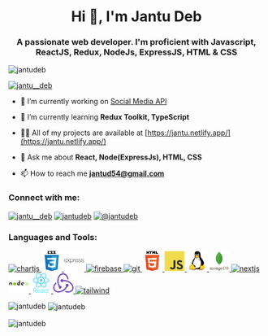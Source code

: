 <h1 align="center">Hi 👋, I'm Jantu Deb</h1>
<h3 align="center">A passionate web developer. I'm proficient with Javascript, ReactJS, Redux, NodeJs, ExpressJS, HTML & CSS </h3>

<p align="left"> <img src="https://komarev.com/ghpvc/?username=jantudeb&label=Profile%20views&color=0e75b6&style=flat" alt="jantudeb" /> </p>

<p align="left"> <a href="https://twitter.com/jantu__deb" target="blank"><img src="https://img.shields.io/twitter/follow/jantu__deb?logo=twitter&style=for-the-badge" alt="jantu__deb" /></a> </p>

- 🔭 I’m currently working on [Social Media API](https://github.com/JantuDeb/social-api)

- 🌱 I’m currently learning **Redux Toolkit, TypeScript**

- 👨‍💻 All of my projects are available at [https://jantu.netlify.app/](https://jantu.netlify.app/)

- 💬 Ask me about **React, Node(ExpressJs), HTML, CSS**

- 📫 How to reach me **jantud54@gmail.com**

<h3 align="left">Connect with me:</h3>
<p align="left">
<a href="https://twitter.com/jantu__deb" target="blank"><img align="center" src="https://raw.githubusercontent.com/rahuldkjain/github-profile-readme-generator/master/src/images/icons/Social/twitter.svg" alt="jantu__deb" height="30" width="40" /></a>
<a href="https://linkedin.com/in/jantudeb" target="blank"><img align="center" src="https://raw.githubusercontent.com/rahuldkjain/github-profile-readme-generator/master/src/images/icons/Social/linked-in-alt.svg" alt="jantudeb" height="30" width="40" /></a>
<a href="https://hashnode.com/@jantudeb" target="blank"><img align="center" src="https://raw.githubusercontent.com/rahuldkjain/github-profile-readme-generator/master/src/images/icons/Social/hashnode.svg" alt="@jantudeb" height="30" width="40" /></a>
</p>

<h3 align="left">Languages and Tools:</h3>
<p align="left"> <a href="https://www.chartjs.org" target="_blank" rel="noreferrer"> <img src="https://www.chartjs.org/media/logo-title.svg" alt="chartjs" width="40" height="40"/> </a> <a href="https://www.w3schools.com/css/" target="_blank" rel="noreferrer"> <img src="https://raw.githubusercontent.com/devicons/devicon/master/icons/css3/css3-original-wordmark.svg" alt="css3" width="40" height="40"/> </a> <a href="https://expressjs.com" target="_blank" rel="noreferrer"> <img src="https://raw.githubusercontent.com/devicons/devicon/master/icons/express/express-original-wordmark.svg" alt="express" width="40" height="40"/> </a> <a href="https://firebase.google.com/" target="_blank" rel="noreferrer"> <img src="https://www.vectorlogo.zone/logos/firebase/firebase-icon.svg" alt="firebase" width="40" height="40"/> </a> <a href="https://git-scm.com/" target="_blank" rel="noreferrer"> <img src="https://www.vectorlogo.zone/logos/git-scm/git-scm-icon.svg" alt="git" width="40" height="40"/> </a> <a href="https://www.w3.org/html/" target="_blank" rel="noreferrer"> <img src="https://raw.githubusercontent.com/devicons/devicon/master/icons/html5/html5-original-wordmark.svg" alt="html5" width="40" height="40"/> </a> <a href="https://developer.mozilla.org/en-US/docs/Web/JavaScript" target="_blank" rel="noreferrer"> <img src="https://raw.githubusercontent.com/devicons/devicon/master/icons/javascript/javascript-original.svg" alt="javascript" width="40" height="40"/> </a> <a href="https://www.linux.org/" target="_blank" rel="noreferrer"> <img src="https://raw.githubusercontent.com/devicons/devicon/master/icons/linux/linux-original.svg" alt="linux" width="40" height="40"/> </a> <a href="https://www.mongodb.com/" target="_blank" rel="noreferrer"> <img src="https://raw.githubusercontent.com/devicons/devicon/master/icons/mongodb/mongodb-original-wordmark.svg" alt="mongodb" width="40" height="40"/> </a> <a href="https://nextjs.org/" target="_blank" rel="noreferrer"> <img src="https://cdn.worldvectorlogo.com/logos/nextjs-2.svg" alt="nextjs" width="40" height="40"/> </a> <a href="https://nodejs.org" target="_blank" rel="noreferrer"> <img src="https://raw.githubusercontent.com/devicons/devicon/master/icons/nodejs/nodejs-original-wordmark.svg" alt="nodejs" width="40" height="40"/> </a> <a href="https://reactjs.org/" target="_blank" rel="noreferrer"> <img src="https://raw.githubusercontent.com/devicons/devicon/master/icons/react/react-original-wordmark.svg" alt="react" width="40" height="40"/> </a> <a href="https://redux.js.org" target="_blank" rel="noreferrer"> <img src="https://raw.githubusercontent.com/devicons/devicon/master/icons/redux/redux-original.svg" alt="redux" width="40" height="40"/> </a> <a href="https://tailwindcss.com/" target="_blank" rel="noreferrer"> <img src="https://www.vectorlogo.zone/logos/tailwindcss/tailwindcss-icon.svg" alt="tailwind" width="40" height="40"/> </a> </p>

<p><img align="left" src="https://github-readme-stats.vercel.app/api/top-langs?username=jantudeb&show_icons=true&locale=en&layout=compact" alt="jantudeb" /></p>

<p>&nbsp;<img align="center" src="https://github-readme-stats.vercel.app/api?username=jantudeb&show_icons=true&locale=en" alt="jantudeb" /></p>

<p><img align="center" src="https://github-readme-streak-stats.herokuapp.com/?user=jantudeb&" alt="jantudeb" /></p>
